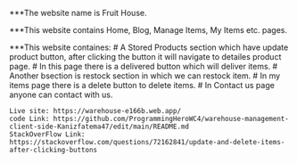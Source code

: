 ***The website name is Fruit House.

***This website contains Home, Blog, Manage Items, My Items etc. pages.

***This website containes:
    # A Stored Products section which have update product button, after clicking the button it will navigate to detailes product page.
    # In this page there is a delivered button which will deliver items.
    # Another bsection is restock section in which we can restock item.
    # In my items page there is a delete button to delete items.
    # In Contact us page anyone can contact with us.
    
    Live site: https://warehouse-e166b.web.app/
    code Link: https://github.com/ProgrammingHeroWC4/warehouse-management-client-side-Kanizfatema47/edit/main/README.md
    StackOverFlow Link: https://stackoverflow.com/questions/72162841/update-and-delete-items-after-clicking-buttons
